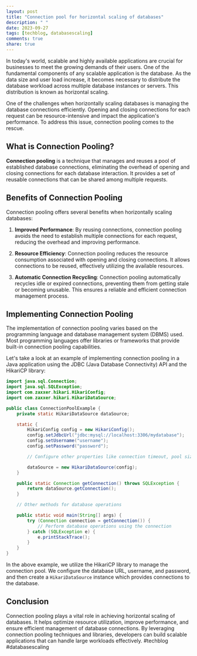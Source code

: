 ```yaml
---
layout: post
title: "Connection pool for horizontal scaling of databases"
description: " "
date: 2023-09-27
tags: [techblog, databasescaling]
comments: true
share: true
---
```


In today's world, scalable and highly available applications are crucial for businesses to meet the growing demands of their users. One of the fundamental components of any scalable application is the database. As the data size and user load increase, it becomes necessary to distribute the database workload across multiple database instances or servers. This distribution is known as horizontal scaling.

One of the challenges when horizontally scaling databases is managing the database connections efficiently. Opening and closing connections for each request can be resource-intensive and impact the application's performance. To address this issue, connection pooling comes to the rescue.

## What is Connection Pooling?

**Connection pooling** is a technique that manages and reuses a pool of established database connections, eliminating the overhead of opening and closing connections for each database interaction. It provides a set of reusable connections that can be shared among multiple requests.

## Benefits of Connection Pooling

Connection pooling offers several benefits when horizontally scaling databases:

1. **Improved Performance**: By reusing connections, connection pooling avoids the need to establish multiple connections for each request, reducing the overhead and improving performance.

2. **Resource Efficiency**: Connection pooling reduces the resource consumption associated with opening and closing connections. It allows connections to be reused, effectively utilizing the available resources.

3. **Automatic Connection Recycling**: Connection pooling automatically recycles idle or expired connections, preventing them from getting stale or becoming unusable. This ensures a reliable and efficient connection management process.

## Implementing Connection Pooling

The implementation of connection pooling varies based on the programming language and database management system (DBMS) used. Most programming languages offer libraries or frameworks that provide built-in connection pooling capabilities.

Let's take a look at an example of implementing connection pooling in a Java application using the JDBC (Java Database Connectivity) API and the HikariCP library:

```java
import java.sql.Connection;
import java.sql.SQLException;
import com.zaxxer.hikari.HikariConfig;
import com.zaxxer.hikari.HikariDataSource;

public class ConnectionPoolExample {
    private static HikariDataSource dataSource;

    static {
        HikariConfig config = new HikariConfig();
        config.setJdbcUrl("jdbc:mysql://localhost:3306/mydatabase");
        config.setUsername("username");
        config.setPassword("password");

        // Configure other properties like connection timeout, pool size, etc.

        dataSource = new HikariDataSource(config);
    }

    public static Connection getConnection() throws SQLException {
        return dataSource.getConnection();
    }

    // Other methods for database operations

    public static void main(String[] args) {
        try (Connection connection = getConnection()) {
            // Perform database operations using the connection
        } catch (SQLException e) {
            e.printStackTrace();
        }
    }
}
```

In the above example, we utilize the HikariCP library to manage the connection pool. We configure the database URL, username, and password, and then create a `HikariDataSource` instance which provides connections to the database.

## Conclusion

Connection pooling plays a vital role in achieving horizontal scaling of databases. It helps optimize resource utilization, improve performance, and ensure efficient management of database connections. By leveraging connection pooling techniques and libraries, developers can build scalable applications that can handle large workloads effectively. #techblog #databasescaling